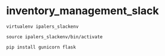 # inventory_management_slack

`virtualenv ipalers_slackenv`

`source ipalers_slackenv/bin/activate`

`pip install gunicorn flask`
 
